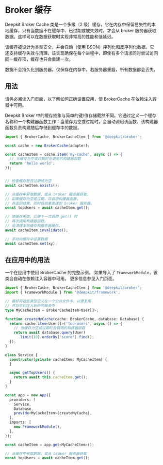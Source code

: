 # Broker 缓存

Deepkit Broker Cache 类是一个多级（2 级）缓存，它在内存中保留易失性的本地缓存，只有当数据不在缓存中、已过期或被失效时，才会从 broker 服务器获取数据。这样可以在数据获取时实现非常高的性能和低延迟。

该缓存被设计为类型安全，并会自动（使用 BSON）序列化和反序列化数据。它还支持缓存失效与清理。该实现确保在每个进程中，即使有多个请求同时尝试访问同一缓存项，缓存也只会重建一次。

数据不会持久化到服务器，仅保存在内存中。若服务器重启，所有数据都会丢失。

## 用法

请务必阅读入门页面，以了解如何正确设置应用，使 BrokerCache 在依赖注入容器中可用。

Deepkit Broker 中的缓存抽象与简单的键/值存储截然不同。它通过定义一个缓存名称和一个构建器函数工作：当缓存为空或过期时，会自动调用该函数。该构建器函数负责构建随后存储到缓存中的数据。

```typescript
import { BrokerCache, BrokerCacheItem } from '@deepkit/broker';

const cache = new BrokerCache(adapter);

const cacheItem = cache.item('my-cache', async () => {
  // 当缓存为空或过期时会调用的构建器函数
  return 'hello world';
});


// 检查缓存是否过期或为空
await cacheItem.exists();

// 从缓存中获取数据，或从 broker 服务器获取。
// 如果缓存为空或过期，将调用构建器函数，
// 并返回结果，同时将结果发送到 broker 服务器。
const topUsers = await cacheItem.get();

// 使缓存失效，以便下一次调用 get() 时
// 再次调用构建器函数。
// 会清理本地缓存和服务器缓存。
await cacheItem.invalidate();

// 手动向缓存中设置数据
await cacheItem.set(xy);
```

## 在应用中的用法

一个在应用中使用 BrokerCache 的完整示例。
如果导入了 `FrameworkModule`，该类会自动在依赖注入容器中可用。
更多信息参见入门页面。

```typescript
import { BrokerCache, BrokerCacheItem } from '@deepkit/broker';
import { FrameworkModule } from '@deepkit/framework';

// 最好将这些类型定义在一个公共文件中，以便复用
// 并将它们注入到你的服务中
type MyCacheItem = BrokerCacheItem<User[]>;

function createMyCache(cache: BrokerCache, database: Database) {
  return cache.item<User[]>('top-users', async () => {
    // 当缓存为空或过期时会调用的构建器函数
    return await database.query(User)
      .limit(10).orderBy('score').find();
  });
}

class Service {
  constructor(private cacheItem: MyCacheItem) {
  }

  async getTopUsers() {
    return await this.cacheItem.get();
  }
}

const app = new App({
  providers: [
    Service,
    Database,
    provide<MyCacheItem>(createMyCache),
  ],
  imports: [
    new FrameworkModule(),
  ],
});

const cacheItem = app.get<MyCacheItem>();

// 从缓存中获取数据，或从 broker 服务器获取
const topUsers = await cacheItem.get();
```